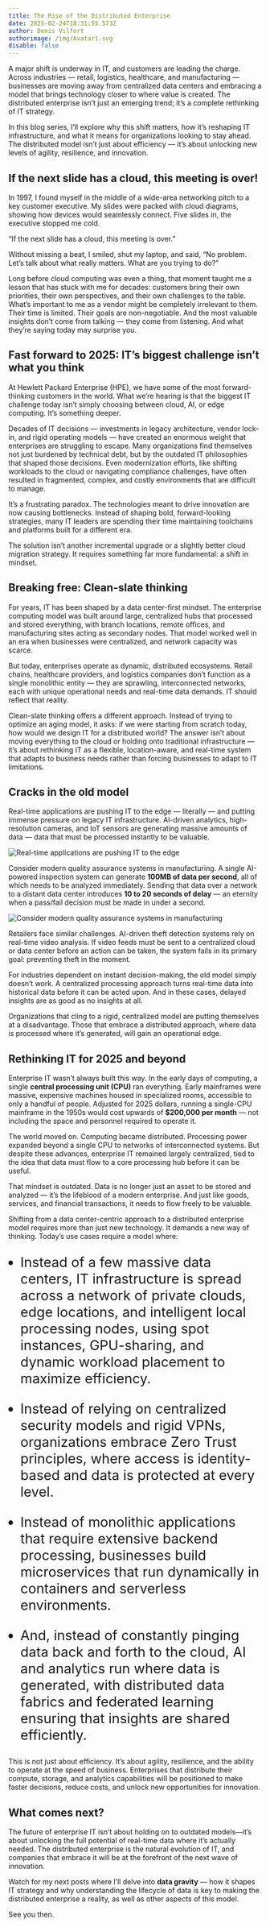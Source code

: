 ```yaml
---
title: The Rise of the Distributed Enterprise
date: 2025-02-24T18:31:55.573Z
author: Denis Vilfort
authorimage: /img/Avatar1.svg
disable: false
---
```

<style>
li {
   font-size: 27px;
   line-height: 33px;
   max-width: none;
}
</style>

A major shift is underway in IT, and customers are leading the charge. Across industries — retail, logistics, healthcare, and manufacturing — businesses are moving away from centralized data centers and embracing a model that brings technology closer to where value is created. The distributed enterprise isn’t just an emerging trend; it’s a complete rethinking of IT strategy.

In this blog series, I’ll explore why this shift matters, how it’s reshaping IT infrastructure, and what it means for organizations looking to stay ahead. The distributed model isn’t just about efficiency — it’s about unlocking new levels of agility, resilience, and innovation.

## If the next slide has a cloud, this meeting is over!

In 1997, I found myself in the middle of a wide-area networking pitch to a key customer executive. My slides were packed with cloud diagrams, showing how devices would seamlessly connect. Five slides in, the executive stopped me cold.

“If the next slide has a cloud, this meeting is over.”

Without missing a beat, I smiled, shut my laptop, and said, “No problem. Let’s talk about what really matters. What are you trying to do?”

Long before cloud computing was even a thing, that moment taught me a lesson that has stuck with me for decades: customers bring their own priorities, their own perspectives, and their own challenges to the table. What’s important to me as a vendor might be completely irrelevant to them. Their time is limited. Their goals are non-negotiable. And the most valuable insights don’t come from talking — they come from listening. And what they’re saying today may surprise you.

## Fast forward to 2025: IT’s biggest challenge isn’t what you think

At Hewlett Packard Enterprise (HPE), we have some of the most forward-thinking customers in the world. What we’re hearing is that the biggest IT challenge today isn’t simply choosing between cloud, AI, or edge computing. It’s something deeper.

Decades of IT decisions — investments in legacy architecture, vendor lock-in, and rigid operating models — have created an enormous weight that enterprises are struggling to escape. Many organizations find themselves not just burdened by technical debt, but by the outdated IT philosophies that shaped those decisions. Even modernization efforts, like shifting workloads to the cloud or navigating compliance challenges, have often resulted in fragmented, complex, and costly environments that are difficult to manage.

It’s a frustrating paradox. The technologies meant to drive innovation are now causing bottlenecks. Instead of shaping bold, forward-looking strategies, many IT leaders are spending their time maintaining toolchains and platforms built for a different era.

The solution isn’t another incremental upgrade or a slightly better cloud migration strategy. It requires something far more fundamental: a shift in mindset.

## Breaking free: Clean-slate thinking

For years, IT has been shaped by a data center-first mindset. The enterprise computing model was built around large, centralized hubs that processed and stored everything, with branch locations, remote offices, and manufacturing sites acting as secondary nodes. That model worked well in an era when businesses were centralized, and network capacity was scarce.

But today, enterprises operate as dynamic, distributed ecosystems. Retail chains, healthcare providers, and logistics companies don’t function as a single monolithic entity — they are sprawling, interconnected networks, each with unique operational needs and real-time data demands. IT should reflect that reality.

Clean-slate thinking offers a different approach. Instead of trying to optimize an aging model, it asks: if we were starting from scratch today, how would we design IT for a distributed world? The answer isn’t about moving everything to the cloud or holding onto traditional infrastructure — it’s about rethinking IT as a flexible, location-aware, and real-time system that adapts to business needs rather than forcing businesses to adapt to IT limitations.

## Cracks in the old model

Real-time applications are pushing IT to the edge — literally — and putting immense pressure on legacy IT infrastructure. AI-driven analytics, high-resolution cameras, and IoT sensors are generating massive amounts of data — data that must be processed instantly to be valuable.

![Real-time applications are pushing IT to the edge](/img/the-rise-of-the-distributed-enterprise-image-1.png "Real-time applications are pushing IT to the edge")

Consider modern quality assurance systems in manufacturing. A single AI-powered inspection system can generate **100MB of data per second**, all of which needs to be analyzed immediately. Sending that data over a network to a distant data center introduces **10 to 20 seconds of delay** — an eternity when a pass/fail decision must be made in under a second.

![Consider modern quality assurance systems in manufacturing](/img/the-rise-of-the-distributed-enterprise-image-2.png "Consider modern quality assurance systems in manufacturing")

Retailers face similar challenges. AI-driven theft detection systems rely on real-time video analysis. If video feeds must be sent to a centralized cloud or data center before an action can be taken, the system fails in its primary goal: preventing theft in the moment.

For industries dependent on instant decision-making, the old model simply doesn’t work. A centralized processing approach turns real-time data into historical data before it can be acted upon. And in these cases, delayed insights are as good as no insights at all.

Organizations that cling to a rigid, centralized model are putting themselves at a disadvantage. Those that embrace a distributed approach, where data is processed where it’s generated, will gain an operational edge.

## Rethinking IT for 2025 and beyond

Enterprise IT wasn’t always built this way. In the early days of computing, a single **central processing unit (CPU)** ran everything. Early mainframes were massive, expensive machines housed in specialized rooms, accessible to only a handful of people. Adjusted for 2025 dollars, running a single-CPU mainframe in the 1950s would cost upwards of **$200,000 per month** — not including the space and personnel required to operate it.

The world moved on. Computing became distributed. Processing power expanded beyond a single CPU to networks of interconnected systems. But despite these advances, enterprise IT remained largely centralized, tied to the idea that data must flow to a core processing hub before it can be useful.

That mindset is outdated. Data is no longer just an asset to be stored and analyzed — it’s the lifeblood of a modern enterprise. And just like goods, services, and financial transactions, it needs to flow freely to be valuable.

Shifting from a data center-centric approach to a distributed enterprise model requires more than just new technology. It demands a new way of thinking. Today’s use cases require a model where:

* Instead of a few massive data centers, IT infrastructure is spread across a network of private clouds, edge locations, and intelligent local processing nodes, using spot instances, GPU-sharing, and dynamic workload placement to maximize efficiency.  
  
* Instead of relying on centralized security models and rigid VPNs, organizations embrace Zero Trust principles, where access is identity-based and data is protected at every level.   
 
* Instead of monolithic applications that require extensive backend processing, businesses build microservices that run dynamically in containers and serverless environments.    

* And, instead of constantly pinging data back and forth to the cloud, AI and analytics run where data is generated, with distributed data fabrics and federated learning ensuring that insights are shared efficiently.    


This is not just about efficiency. It’s about agility, resilience, and the ability to operate at the speed of business. Enterprises that distribute their compute, storage, and analytics capabilities will be positioned to make faster decisions, reduce costs, and unlock new opportunities for innovation.

## What comes next?

The future of enterprise IT isn’t about holding on to outdated models—it’s about unlocking the full potential of real-time data where it’s actually needed. The distributed enterprise is the natural evolution of IT, and companies that embrace it will be at the forefront of the next wave of innovation.

Watch for my next posts where I’ll delve into **data gravity** — how it shapes IT strategy and why understanding the lifecycle of data is key to making the distributed enterprise a reality, as well as other aspects of this model.

See you then.